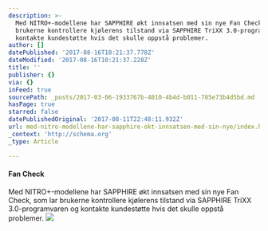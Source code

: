 ```yaml
---
description: >-
  Med NITRO+-modellene har SAPPHIRE økt innsatsen med sin nye Fan Check, som lar
  brukerne kontrollere kjølerens tilstand via SAPPHIRE TriXX 3.0-programvaren og
  kontakte kundestøtte hvis det skulle oppstå problemer.
author: []
datePublished: '2017-08-16T10:21:37.778Z'
dateModified: '2017-08-16T10:21:37.228Z'
title: ''
publisher: {}
via: {}
inFeed: true
sourcePath: _posts/2017-03-06-1933767b-4010-4b4d-b011-785e73b4d5bd.md
hasPage: true
starred: false
datePublishedOriginal: '2017-08-11T22:48:11.932Z'
url: med-nitro-modellene-har-sapphire-okt-innsatsen-med-sin-nye/index.html
_context: 'http://schema.org'
_type: Article

---
```

#### **Fan Check**

Med NITRO+-modellene har SAPPHIRE økt innsatsen med sin nye Fan Check, som lar brukerne kontrollere kjølerens tilstand via SAPPHIRE TriXX 3.0-programvaren og kontakte kundestøtte hvis det skulle oppstå problemer.
![](https://imgflo.herokuapp.com/graph/2b2431f8e7ba7b0/efa17032208a6fa6a44e4dd67ab799d6/croprotate.png?cropheight=873&cropwidth=874&degrees=0&input=https%3A%2F%2Fthe-grid-user-content.s3-us-west-2.amazonaws.com%2Fa484b40e-adc6-4e64-b5ca-fd5a828940b4.png&x=13&y=12)